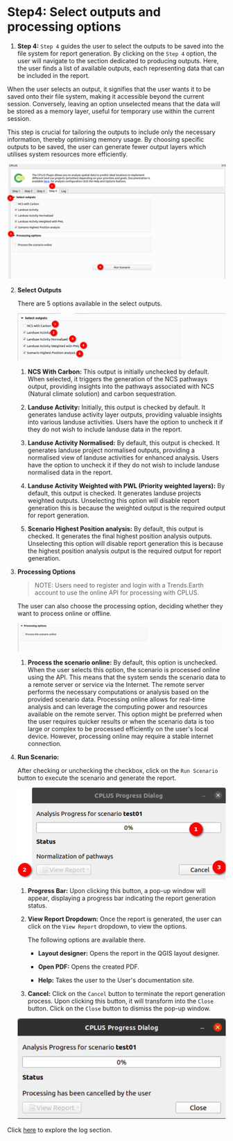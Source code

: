 # Step4: Select outputs and processing options

1. **Step 4:** `Step 4` guides the user to select the outputs to be saved into the file system for report generation. By clicking on the `Step 4` option, the user will navigate to the section dedicated to producing outputs. Here, the user finds a list of available outputs, each representing data that can be included in the report.

When the user selects an output, it signifies that the user wants it to be saved onto their file system, making it accessible beyond the current session. Conversely, leaving an option unselected means that the data will be stored as a memory layer, useful for temporary use within the current session.

This step is crucial for tailoring the outputs to include only the necessary information, thereby optimising memory usage. By choosing specific outputs to be saved, the user can generate fewer output layers which utilises system resources more efficiently.

![Step 4](./img/step-4.png)

2. **Select Outputs**

    There are 5 options available in the select outputs. 

    ![Select options](./img/step-4-1.png)

    1. **NCS With Carbon:** This output is initially unchecked by default. When selected, it triggers the generation of the NCS pathways output, providing insights into the pathways associated with NCS (Natural climate solution) and carbon sequestration.

    2. **Landuse Activity:** Initially, this output is checked by default. It generates landuse activity layer outputs, providing valuable insights into various landuse activities. Users have the option to uncheck it if they do not wish to include landuse data in the report.

    3. **Landuse Activity Normalised:** By default, this output is checked. It generates landuse project normalised outputs, providing a normalised view of landuse activities for enhanced analysis. Users have the option to uncheck it if they do not wish to include landuse normalised data in the report.

    4. **Landuse Activity Weighted with PWL (Priority weighted layers):** By default, this output is checked. It generates landuse projects weighted outputs. Unselecting this option will disable report generation this is because the weighted output is the required output for report generation.

    5. **Scenario Highest Position analysis:** By default, this output is checked. It generates the final highest position analysis outputs. Unselecting this option will disable report generation this is because the highest position analysis output is the required output for report generation.

3. **Processing Options**

    >NOTE: Users need to register and login with a Trends.Earth account to use the online API for processing with CPLUS.

    The user can also choose the processing option, deciding whether they want to process online or offline.

    ![Processing option](./img/step-4-2.png)

    1. **Process the scenario online:** By default, this option is unchecked. When the user selects this option, the scenario is processed online using the API. This means that the system sends the scenario data to a remote server or service via the Internet. The remote server performs the necessary computations or analysis based on the provided scenario data. Processing online allows for real-time analysis and can leverage the computing power and resources available on the remote server. This option might be preferred when the user requires quicker results or when the scenario data is too large or complex to be processed efficiently on the user's local device. However, processing online may require a stable internet connection.

4. **Run Scenario:** 

    After checking or unchecking the checkbox, click on the `Run Scenario` button to execute the scenario and generate the report. 

    ![Processing option](./img/step-4-3.png)

    1. **Progress Bar:** Upon clicking this button, a pop-up window will appear, displaying a progress bar indicating the report generation status. 

    2. **View Report Dropdown:** Once the report is generated, the user can click on the `View Report` dropdown, to view the options.

        The following options are available there.

        - **Layout designer:** Opens the report in the QGIS layout designer.

        - **Open PDF:** Opens the created PDF.

        - **Help:** Takes the user to the User's documentation site.

    3. **Cancel:** Click on the `Cancel` button to terminate the report generation process. Upon clicking this button, it will transform into the `Close` button. Click on the `Close` button to dismiss the pop-up window.

    ![Close action](./img/step-4-4.png)

Click [here](logs.md) to explore the log section.
